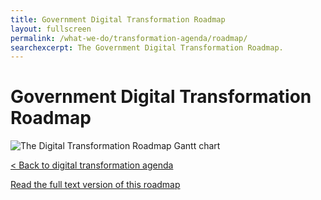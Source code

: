 ```yaml
---
title: Government Digital Transformation Roadmap
layout: fullscreen
permalink: /what-we-do/transformation-agenda/roadmap/
searchexcerpt: The Government Digital Transformation Roadmap.
---
```


# Government Digital Transformation Roadmap

<a name="image"></a>
<img src="{% asset_path roadmap %}" alt="The Digital Transformation Roadmap Gantt chart">

[< Back to digital transformation agenda](/what-we-do/transformation-agenda/#government-digital-transformation-roadmap)

[Read the full text version of this roadmap](/what-we-do/transformation-agenda/roadmap-text/)
